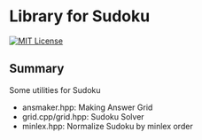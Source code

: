 # Library for Sudoku

[![MIT License](http://img.shields.io/badge/license-MIT-blue.svg?style=flat)](LICENSE)

## Summary

Some utilities for Sudoku

* ansmaker.hpp: Making Answer Grid
* grid.cpp/grid.hpp: Sudoku Solver
* minlex.hpp: Normalize Sudoku by minlex order
